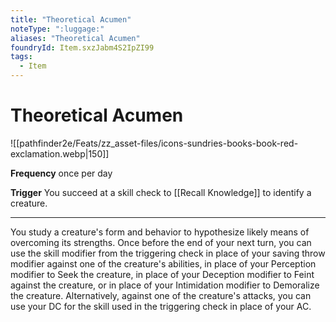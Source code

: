 ```yaml
---
title: "Theoretical Acumen"
noteType: ":luggage:"
aliases: "Theoretical Acumen"
foundryId: Item.sxzJabm4S2IpZI99
tags:
  - Item
---
```


# Theoretical Acumen
![[pathfinder2e/Feats/zz_asset-files/icons-sundries-books-book-red-exclamation.webp|150]]

**Frequency** once per day

**Trigger** You succeed at a skill check to [[Recall Knowledge]] to identify a creature.

* * *

You study a creature's form and behavior to hypothesize likely means of overcoming its strengths. Once before the end of your next turn, you can use the skill modifier from the triggering check in place of your saving throw modifier against one of the creature's abilities, in place of your Perception modifier to Seek the creature, in place of your Deception modifier to Feint against the creature, or in place of your Intimidation modifier to Demoralize the creature. Alternatively, against one of the creature's attacks, you can use your DC for the skill used in the triggering check in place of your AC.
